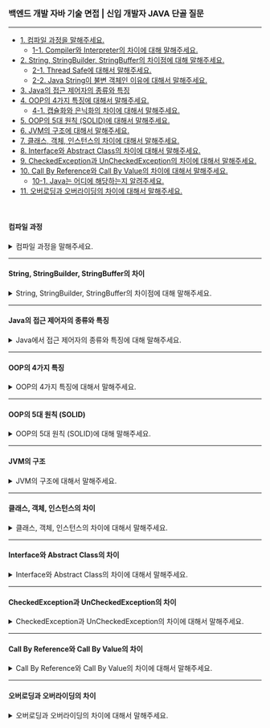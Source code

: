 ### 백엔드 개발 자바 기술 면접 | 신입 개발자 JAVA 단골 질문

---

- [1. 컴파일 과정을 말해주세요.](#컴파일-과정)
    - [1-1. Compiler와 Interpreter의 차이에 대해 말해주세요.]()
- [2. String, StringBuilder, StringBuffer의 차이점에 대해 말해주세요.](#string-stringbuilder-stringbuffer의-차이)
    - [2-1. Thread Safe에 대해서 말해주세요.]()
    - [2-2. Java String이 불변 객체인 이유에 대해서 말해주세요.]()
- [3. Java의 접근 제어자의 종류와 특징](#java의-접근-제어자의-종류와-특징)
- [4. OOP의 4가지 특징에 대해서 말해주세요.](#oop의-4가지-특징)
    - [4-1. 캡슐화와 은닉화의 차이에 대해서 말해주세요.]()
- [5. OOP의 5대 원칙 (SOLID)에 대해서 말해주세요.](#oop의-5대-원칙-solid)
- [6. JVM의 구조에 대해서 말해주세요.](#jvm의-구조)
- [7. 클래스, 객체, 인스턴스의 차이에 대해서 말해주세요.](#클래스-객체-인스턴스의-차이)
- [8. Interface와 Abstract Class의 차이에 대해서 말해주세요.](#interface와-abstract-class의-차이)
- [9. CheckedException과 UnCheckedException의 차이에 대해서 말해주세요.](#checkedexception과-uncheckedexception의-차이)
- [10. Call By Reference와 Call By Value의 차이에 대해서 말해주세요.](#call-by-reference와-call-by-value의-차이)
    - [10-1. Java는 어디에 해당하는지 알려주세요.]()
- [11. 오버로딩과 오버라이딩의 차이에 대해서 말해주세요.](#오버로딩과-오버라이딩의-차이)

<br>

#### 컴파일 과정

<details>
<summary>컴파일 과정을 말해주세요.</summary>

![Java 코드의 실행 과정](/image_files/JAVA/java-execution-process.png)

1. **소스 코드 작성**: 개발자가 `.java` 파일을 작성하고, 코드 작성 후 빌드 과정에 들어간다.


2. **컴파일**: Java 컴파일러의 `javac` 명령어를 사용해 소스 코드를 바이트 코드로 구성된 `.class` 파일로 변환한다.


3. **클래스 로드**: 컴파일된 `.class` 파일을 클래스 로더에 의해서 JVM 메모리 영역에 로드한다.

![JVM의 구조(클래스 로더와 실행 엔진)](/image_files/JAVA/class-loader&execution-engine.png)

클래스 로더가 불러오는 과정은 다음과 같은 과정을 거친다.

- **로드**: 클래스 파일을 JVM 메모리에 가져온다.
- **검증**: 클래스가 JVM 명세를 따르는지 검사한다.
- **준비**: 필요한 메모리를 할당한다.
- **분석**: 심볼릭 레퍼런스를 다이렉트 레퍼런스로 변환한다.
- **초기화**: 클래스 변수를 초기화한다.

> 클래스 로더는 계층적으로 존재하면서 상위 클래스 로더가 가져온 내용을 먼저 확인하고 찾지 못하면 하위 클래스 로더가 클래스를 로드하게 된다.

4. **실행 엔진**: JVM에 들어온 바이트 코드는 실행 엔진에 의해 JVM 내에서 기계어로 변환되어 실행된다.

JVM 실행 엔진은 인터프리터 방식과 JIT 컴파일러 방식으로 나눠지며 각 특징은 다음과 같다.

- **인터프리터**: 바이트 코드를 하나씩 해석하고 실행한다. 초기 실행이 간단하고 빠른 반면, 전체 실행 속도는 느리다.
- **JIT 컴파일러**: 전체 바이트 코드를 컴파일하여 바이너리 코드로 실행한다. 변환된 코드는 이후 재사용되므로 전체 실행 속도가 빠르다.

> JVM은 기본적으로 인터프리터 방식을 사용하고 내부적으로 특정 메서드가 자주 호출되면, JIT 컴파일러가 활성화되어 해당 코드를 컴파일하여 성능을 개선한다.

<details>
<summary>⁉️ Compiler와 Interpreter의 차이에 대해서 말해주세요.</summary>

- **컴파일러**: 전체 소스 코드를 한 번에 분석하여 기계어로 번역하며, 실행 가능한 실행 파일이나 바이트 코드(`.class` 파일)를 생성한다.
    - 컴파일이 완료된 후 실행 속도가 빠르지만, 초기 컴파일 시간이 필요하다.
- **인터프리터**: 소스 코드를 한 줄씩 읽어 즉시 실행하며, 별도의 실행 파일을 생성하지 않고 코드가 실행되는 동안 해석한다.
    - 각 줄마다 해석해야 하므로 실행 속도가 느리다.

> Java에서 `javac`가 컴파일러 역할을 하며, Python의 인터프리터가 이에 해당한다.

</details>

</details>

---

#### String, StringBuilder, StringBuffer의 차이

<details>
<summary>String, StringBuilder, StringBuffer의 차이점에 대해 말해주세요.</summary>

- **String 객체**: 불변(Immutable) 객체로 한 번 생성된 문자열은 변경할 수 없다. 때문에 변하지 않는 문자열을 저장할 때 적합하다.
    - 메모리 안정성 및 Thread-Safe를 제공하는 반면, 문자열을 자주 변경할 경우 성능 저하가 발생할 수 있다.

- **StringBuilder**: 가변(Mutable) 객체로 비동기 방식으로 동작한다. 문자열을 자주 변경해야 할 때 적합하다.
    - 비동기 방식이므로 처리 속도가 빠르고, 메모리 사용 효율이 좋은 반면, 멀티스레드 환경에서는 Thread-Safe하지 않다.
- **StringBuffer**: 가변(Mutable) 객체로 동기 방식으로 동작한다. 문자열을 변경할 수 있으며, 멀티스레드 환경에서 사용된다. 멀티스레드 환경에서 문자열을 변경할 때 적합하다.
    - Thread-Safe를 제공하여 동시 접근이 가능한 반면, StringBuilder보다 성능이 느리다.

> 질문의 의도는 동기와 비동기의 기준에 따라 적절한 클래스를 선택하는 것으로 보인다.

<details>
<summary>⁉️ Thread-Safe란 무엇인지 말해주세요.</summary>

- Thread-Safe는 여러 스레드가 동시에 접근할 때도 데이터의 일관성과 안정성을 보장하는 프로그래밍 기법이다.
- Thread-Safe한 코드는 여러 스레드가 동시에 실행되더라도 프로그램이 예기치 않게 동작하지 않도록 한다.
    - 동기화(synchronization), 불변 객체(immutable objects), 또는 원자적 연산(atomic)을 통해 구현된다.
- 멀티스레드 환경에서도 데이터 무결성을 유지하며 버그를 방지하는 반면, 성능 저하를 초래할 수 있으며 복잡한 동기화 로직이 필요할 수 있다.

> 동기 방식인 StringBuffer는 Thread-Safe하고, 비동기 방식인 StringBuilder는 Thread-Safe하지 않다.

</details>

<br>

<details>
<summary>⁉️ Java String이 불변 객체인 이유에 대해서 말해주세요.</summary>

- 불변 객체는 한 번 생성된 후 상태가 변경되지 않는 객체이다.

1. **메모리 안정성**: 불변 객체는 여러 스레드에서 동시에 사용될 때 안정성을 제공한다. 데이터가 변경되지 않기 때문에 스레드 간의 충돌이 없다.
2. **캐싱 효율성**: 메모리에서 동일한 값을 가진 객체를 재사용할 수 있어 메모리 효율성을 높인다. 같은 문자열 리터럴은 동일한 객체로 참조된다.
3. **안정성**: String 객체는 프로그램의 다른 부분에서 의도치 않게 변경되는 것을 방지한다. 이는 코드의 예측 가능성을 높이고 디버깅을 용이하게 한다.
4. **해시 코드 일관성**: 불변 객체는 해시 코드가 변하지 않기 때문에 해시 기반 컬렉션에서 안정적으로 사용할 수 있다.

> Java에서 String은 불변 객체로 설계되어, 메모리 안정성과 Thread-Safe를 제공하며, 해시 기반 컬렉션에서 안전하게 사용될 수 있도록 하기 위함이다.

</details>

</details>

---

#### Java의 접근 제어자의 종류와 특징

<details>
<summary>Java에서 접근 제어자의 종류와 특징에 대해 말해주세요.</summary>

- **private**: 해당 클래스 내에서만 접근이 가능하다. 클래스 내부의 데이터 은닉을 위해 사용한다.
- **default**(package-private): 접근 제어자가 명시되지 않은 경우, 동일 패키지 내의 클래스에서만 접근이 가능하다. 패키지 내부에서만 사용하고 싶을 때 사용한다.
- **protected**: 동일 패키지 내의 클래스와, 다른 패키지의 서브클래스에서 접근이 가능하다. 상속 관계에서 유용하다.
- **public**: 모든 클래스에서 접근이 가능하다. 다른 패키지에서도 사용이 가능하다.

| 접근 제어자    | 접근 가능 범위       |
|-----------|----------------|
| public    | 모든 클래스         |
| protected | 동일 패키지 + 서브클래스 |
| default   | 동일 패키지         |
| private   | 해당 클래스 내부      |

> 클래스 내 클래스를 inner 클래스라 부르며, inner 클래스도 접근 제어자로 접근을 제어할 수 있다.

</details>

---

#### OOP의 4가지 특징

<details>
<summary>OOP의 4가지 특징에 대해서 말해주세요.</summary>

1. **추상화, Abstraction**

---

공통의 속성이나 특징을 묶어 추출하여 정의한 것을 의미한다.

- 대상의 본질적인 특징을 정의하고, 이를 기반하여 대상을 객체로 구현하는 것을 의미한다.
- 대표적으로 추상 클래스(Abstract Class)와 인터페이스(Interface)가 있다.

<br>

2. **캡슐화, Encapsulation**

---

연관된 속성이나 함수를 하나로 묶어 외부로부터의 접근을 최소화하는 것을 의미한다.

- 캡슐화를 통해 정보를 객체 안에 포함시키고, 외부로부터 직접 접근을 허용하지 않는다.
- 외부에는 필요한 정보만 노출하고, 내부의 상세한 동작은 은닉한다.

<br>

3. **상속, Inherutance**

---

대상을 객체로 추상화 혹은 구현할 때, 기존에 구현한 클래스를 재활용하여 구현할 수 있는 것을 의미한다.

- 이때, 재활용한 클래스를 상위 클래스, 재활용한 클래스를 구현한 클래스를 하위 클래스라고 한다.

<br>

4. **다형성, Polymorphism**

---

어떤 객체의 속성이나 기능이 상황에 따라 여러 형태로 변할 수 있다는 것을 의미한다.

- 상속 혹은 구현 상황에서 메서드 오버라이딩과 오버로딩이 있다.
- 다형성을 통해 개발 유연성과 코드 재사용성을 제고시킬 수 있으며, 상위 객체의 타입으로 하위 객체를 참조할 수 있다.

<details>
<summary>⁉️ 추상 클래스와 인터페이스의 차이에 대해서 말해주세요.</summary>

- **추상 클래스**: 일부 메서드의 구현을 가질 수 있으며, 단일 상속을 통해 공통 기능을 공유하는 데 사용된다.
    - 추상 클래스는 인스턴스 변수와 메서드를 가질 수 있다.
- **인터페이스**: 메서드의 선언만 포함하고 실제 구현은 제공하지 않으며, 다중 상속을 통해 여러 클래스에서 구현할 수 있는 기능의 계약을 정의하는 데 사용된다.
    - 인터페이스는 상수만 가질 수 있고, 디폴트 메서드를 통해 기본 구현을 제공할 수 있다.

> 추상 클래스는 단일 상속을 지원하며, 상태를 가지고 일부 구현을 제공할 수 있는 반면, 인터페이스는 구현을 제공하지 않고 다중 상속이 가능하다.

</details>

<br>

<details>
<summary>⁉️ 캡슐화와 은닉화의 차이에 대해서 말해주세요.</summary>

- **캡슐화**: 데이터와 메서드를 하나의 단위로 묶어 객체의 내부 구조와 동작을 통합하는 개념이다.
    - OOP의 기본 원칙 중 하나로, 객체의 내부 구조를 숨기고 외부에서 접근할 수 있는 인터페이스를 제공하는 데 초점을 맞춰 높은 수준의 독립성을 가지게 된다.
- **은닉화**: 객체의 내부 구현 세부 사항을 숨기는 과정으로, 데이터 보호 및 접근 제한을 목표로 한다.
    - 주로 접근 제어자를 통해 이루어지며, private 변수로 외부에서 직접 접근하지 못하게 하고, Getter와 Setter를 통해 간접적으로 접근할 수 있도록 한다.
    - 이를 통해 데이터의 안정성과 무결성을 보장하는 역할을 한다.

> 캡슐화는 외부와의 상호작용을 위한 인터페이스를 제공하는 반면, 객체 내부의 데이터 보호를 위해 접근을 제한해 간접적으로 접근하도록 한다.

</details>

</details>

---

#### OOP의 5대 원칙 (SOLID)

<details>
<summary>OOP의 5대 원칙 (SOLID)에 대해 말해주세요.</summary>

- **단일 책임 원칙 - SRP (Single Responsibility Principle)**
---

클래스 혹은 객체는 단 하나의 책임을 가져야 한다는 원칙이다.
  - 하나의 클래스는 하나의 기능을 담당하여 하나의 책임을 수행하는 데 집중하도록 클래스를 따로따로 설계하라는 원칙이다.
  - 단일 책임 원칙의 목적은 책임의 변경으로부터 다른 책임의 변경으로 연쇄작용을 극복하여 프로그램 유지보수성을 높이기 위한 설계이다.
> 책임의 범위는 정해져 있는 것이 아닌 어떤 프로그램을 어떻게 개발하느냐에 따라 생각의 기준이 달라질 수 있다.

<br>

- **개방 폐쇄 원칙 - OCP (Open Closed Principle)**
---

확장에 열려있어야 하며, 수정에는 닫혀있어야 한다는 원칙이다.
  - 기능 추가 요청이 오면 확장을 통해 손쉽게 구현하면서, 확장에 따른 클래스 수정은 최소화하도록 설계하라는 원칙이다.
  
  
  - 확장에 열려있다: 새로운 변경사항이 발생했을 때, 유연하게 코드를 추가함으로써 애플리케이션의 기능을 확장할 수 있다.
  - 변경에 닫혀있다: 새로운 변경사항이 발생했을 때, 객체를 직접적으로 수정하는 것을 제한한다.
> OCP는 추상화 사용을 통한 관계 구축을 권장하며, 다형성과 확장을 가능케하는 OOP의 장점을 극대화한 설계 원칙이다.

<br>

- **리스코프 치환 원칙 - LSP (Liskov Substitition Principle)**
---

하위 클래스 인스턴스는 상위 클래스 인스턴스의 역할을 하는데 문제가 없어야 한다는 원칙이다.
  - 다형성의 특징을 이용해 업캐스팅된 상태에서 부모의 메서드를 사용해도 동작이 의도대로 흘러가야 한다.
  - 부모 클래스와 동일한 수준의 선행 조건을 기대하고 사용하는 코드에서는 부모 메서드의 오버라이딩을 조심스럽게 따져가야 한다.


  - Collection 타입의 객체에서 자료형을 LinkedList를 사용하다가 HashSet으로 바꿔도 add( ) 메서드를 실행하는 데 있어 문제없이 동작한다.
> 다형성을 이용해 부모 타입의 메서드로 실행해도 의도대로 실행되도록 구성을 해줘야 하는 설계 원칙이다.

<br>

- **인터페이스 분리 원칙 - ISP (Interface Segregation Principle)**
---

인터페이스를 각 사용에 맞도록 잘게 분리해야 한다는 설계 원칙이다.
  - SRP의 목표는 클래스 분리를 통한 단일 책임을 강조한다면, ISP의 목표는 인터페이스 분리를 통한 단일 책임을 강조한다.
  - 클라이언트의 목적과 용도에 적합한 인터페이스만을 제공하는 것이 목표이다.
  - 다만, 인터페이스를 분리하여 구성한 후 수정사항이 생겨 다시 인터페이스를 분리하는 행위는 가하지 않아야 한다.
> 자유롭게 다중 상속이 가능한 인터페이스는 분리할 수 있다면 분리해서 각 클래스 용도에 맞게 구현하라는 설계 원칙이다.

<br>

- **의존 역전 원칙 - DIP (Dependency Inversion Principle)**
---

대상의 상위 요소인 추상 클래스 혹은 인터페이스를 참조해야 한다는 설계 원칙이다.
  - 구현 클래스에 의존하는 것이 아닌, 인터페이스에 의존해야 한다.
  - 의존 관계를 맺을 때는 변화하기 쉬운 것이나 자주 변화하는 것보다는 변화하기 어려운 혹은 변화가 없는 것에 의존해야 한다.
> DIP의 지향점은 각 클래스 간의 결합도를 낮추는 것이 설계 원칙이다.

</details>

---

#### JVM의 구조

<details>
<summary>JVM의 구조에 대해서 말해주세요.</summary>

- **자바 가상 머신(JVM)의 동작 방식**
---

1. 자바 프로그램을 실행하면 JVM은 OS로부터 메모리를 할당받는다.
2. 자바 컴파일러(`javac`)가 자바 소스코드(`.java`)를 자바 바이트 코드(`.class`)로 컴파일한다.
3. Class Loader는 동적 로딩을 통해 필요한 클래스들을 로딩 및 링크하여 Runtime Data Area(실질적인 메모리를 할당받아 관리하는 영역)에 올린다.
4. Runtime Data Area에 로딩된 바이트 코드는 Execution Engine을 통해 해석된다.
5. 이 과정에서 Execution Engine에 의해 Garbage Collector의 작동과 Thread 동기화가 이루어진다.
> 자바 소스 코드 -> 컴파일러 -> 바이트 코드 -> 클래스 로더 -> 메모리 영역에 로드 -> 실행 엔진 -> 바이트 코드 실행

<br>

- **자바 가상 머신(JVM)의 구조**
---

JVM은 다음과 같이 구성되어 있다.

- **클래스 로더, Class Loader**: .class 파일을 찾아서 로드하고, 메모리에 적재하는 역할을 한다.
  - 로딩, Loading: 클래스 파일을 읽어 메모리에 로드한다.
  - 링크, Linking: 클래스 간의 참조를 확인하고, 필요한 메모리를 할당한다.
  - 초기화, Initalization: 클래스의 정적 초기화 블록을 실행한다.


- **실행 엔진, Execution Engine**: 바이트 코드를 실행하는 역할을 한다.
  - 인터프리터, Interpreter: 바이트 코드를 한 줄씩 해석하여 실행한다.
  - JIT 컴파일러, Just-in-Time: 자주 호출되는 바이트 코드를 기계어로 변환하여 성능을 개선한다.
  - 가비지 콜렉터, Garbage Collector: 더 이상 사용되지 않는 메모리를 자동으로 회수하여 메모리 관리를 수행한다.


- **런타임 데이터 영역, Runtime Data Area**
  - 메서드 영역, Method Area: 클래스 정보, 상수, 정적 변수 등을 저장한다.
  - 힙 영역, Heap Area: 객체 인스턴스와 배열을 저장하는 공간이다.
  - PC 레지스터, Program Counter Register: 현재 실행 중인 JVM 명령의 주소를 저장한다.
  - 네이티브 메서드 스택, Native Method Stack: 네이티브 메서드 호출 시 사용되는 스택이다.


- **네이티브 인터페이스, Native Interface**: Java와 네이티브 라이브러리 간의 연결을 제공한다.
  - JNI(Java Native Interface)를 통해 자바 코드에서 네이티브 메서드를 호출할 수 있다.

</details>

---

#### 클래스, 객체, 인스턴스의 차이

<details>
<summary>클래스, 객체, 인스턴스의 차이에 대해서 말해주세요.</summary>

- **클래스, Class**: 객체를 생성하기 위한 설계도 또는 템플릿으로 속성(변수)과 행동(메서드)을 정의한다.
- **객체, Object**: 클래스에서 정의한 속성과 행동을 가진 실제 존재로, 클래스의 구체적인 구현체이다.
- **인스턴스, Instance**: 특정 클래스의 객체를 지칭하는 용어로, 클래스의 구체적인 객체를 의미한다.

> 클래스는 객체를 정의하는 설계도, 객체는 클래스의 실제 구현체, 인스턴스는 클래스에서 만들어진 객체를 의미한다.

</details>

---

#### Interface와 Abstract Class의 차이

<details>
<summary>Interface와 Abstract Class의 차이에 대해서 말해주세요.</summary>

**추상 클래스, Abstract Class**
  - 일부 메서드 구현이 가능한 미완성 설계도에 비유할 수 있다.

**추상 클래스 특징**
  - **추상 메서드와 일반 메서드를 모두 포함**할 수 있다.
  - **단일 상속**만 가능하다.
  - new 연산자로 객체를 직접 생성할 수 없다.
  - **인스턴스 변수**를 가질 수 있어 상태 저장이 가능하다.
  - 자식 클래스에서 추상 메서드를 **반드시 구현**해야 한다.

<br>

**인터페이스, Interface**
  - 메서드 시그니처만 정의하는 기본 설계도에 비유할 수 있다.

**인터페이스 특징**
  - 모든 메서드는 기본적으로 추상 메서드이며, 자바 8 이상부터 기본 메서드도 가능하다.
  - **다중 상속이 가능**하다.
  - 인터페이스 자체로는 객체를 생성할 수 없으며, 구현 클래스를 통해 생성할 수 있다.
  - static final, **상수만 가질 수 있고 인스턴스 변수는 가질 수 없다.**
  - 구현 클래스에서 메서드를 오버라이딩해야 하지만 강제는 아니다.

> 주요 차이점은 메서드 구현 방식으로, 추상 클래스는 구현된 메서드와 추상 메서드를 혼합할 수 있지만, 인터페이스는 메서드 시그니처만 정의하여 구현을 강제하지 않는다.

> 추상 클래스는 단일 상속만 가능하고 상태를 저장하는 인스턴스 변수를 가질 수 있으나, 인터페이스는 다중 상속이 가능하고 인스턴스 변수를 가질 수 없다.

> 추상 클래스는 자식 클래스가 어떤 일반적인 특성을 가질지 정의하는 반면, 인터페이스는 특정 기능을 제공하는 모든 클래스가 따라야 할 규칙을 정의한다고 볼 수 있다.

</details>

---

#### CheckedException과 UnCheckedException의 차이

<details>
<summary>CheckedException과 UnCheckedException의 차이에 대해서 말해주세요.</summary>

- CheckedException은 컴파일 타임에 체크되는 예외로, 코드에서 발생할 수 있는 예외를 컴파일러가 인식하고 이를 처리할 수 있도록 강제하는 예외이다.
  - CheckedException은 반드시 처리해야 하므로, try-catch 블록을 사용하거나 throws를 선언하여 호출자에게 예외를 전파해야 한다.

```java
public void readFile(String fileName) throws IOException {
    FileReader fileReader = new FileReader(fileName);
    // 파일 읽기 작업
}
```

- UncheckedException은 컴파일 타임에 체크되지 않는 런타임 예외로, 프로그램 실행 중에 발생할 수 있으며 컴파일러가 이를 강제하지 않는다.
  - UncheckedException은 선택적으로 처리할 수 있으므로, try-catch 블록을 사용하지 않더라도 컴파일 오류가 발생하지 않는다.

```java
public void divide(int a, int b) {
    int result = a / b; // b가 0이면 ArithmeticException 발생
}
```

> CheckedException은 컴파일 타임에 체크되며 반드시 처리해야 하는 예외이고, UncheckedException은 런타임에 체크되며 선택적으로 처리할 수 있는 예외이다.

</details>

---

#### Call By Reference와 Call By Value의 차이

<details>
<summary>Call By Reference와 Call By Value의 차이에 대해서 말해주세요.</summary>

- Call By Value는 인수를 호출할 때 변수의 실제 값이 복사되어 전달되는 방식이다. 함수 내에서 매개변수의 값을 변경하더라도 원래 변수에는 영향을 미치지 않는다.
  - 함수에 전달된 인수의 복사본이 생성된다.
  - 함수 내에서 매개변수를 수정해도 원래 변수는 변경되지 않는다.
  - 기본 데이터 타입 int, float, double, char 등에서 사용된다.

```java
public class CallByValueExample {
    public static void main(String[] args) {
        int x = 10;
        increment(x);
        System.out.println(x); // 출력: 10
    }

    public static void increment(int number) {
        number++; // number의 값만 증가
    }
}
```

- Call By Reference는 인수를 호출할 때 변수의 주소(참조)가 전달되는 방식이다. 함수 내에서 매개변수를 수정하면 원래 변수에도 영향을 미친다.
  - 변수의 메모리 주소가 전달되어, 함수 내에서 참조를 통해 원본 데이터에 접근한다.
  - 함수 내에서 매개변수를 수정하면 원래 변수도 변경된다.
  - 객체 참조 타입 클래스, 배열 등에서 사용된다.

```java
class MyClass {
    int value;

    MyClass(int value) {
        this.value = value;
    }
}

public class CallByReferenceExample {
    public static void main(String[] args) {
        MyClass obj = new MyClass(10);
        modify(obj);
        System.out.println(obj.value); // 출력: 20
    }

    public static void modify(MyClass myObj) {
        myObj.value = 20; // 원래 객체의 값 변경
    }
}
```

> CallByValue는 값의 복사본을 전달하여 원본 데이터는 변경되지 않고, CallByReference는 변수의 주소를 전달하여 원본 데이터가 변경될 수 있다.

</details>

---

#### 오버로딩과 오버라이딩의 차이

<details>
<summary>오버로딩과 오버라이딩의 차이에 대해서 말해주세요.</summary>

</details>
